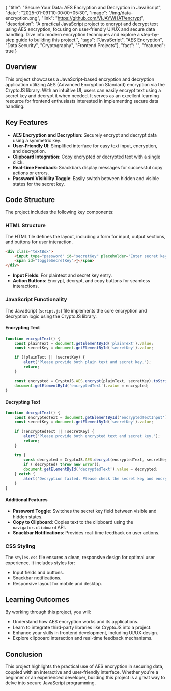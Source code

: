 {
  "title": "Secure Your Data: AES Encryption and Decryption in JavaScript",
  "date": "2025-01-09T10:00:00+05:30",
  "image": "/img/data-encryption.png",
  "link": "https://github.com/VIJAYWHAT/encrypt",
  "description": "A practical JavaScript project to encrypt and decrypt text using AES encryption, focusing on user-friendly UI/UX and secure data handling. Dive into modern encryption techniques and explore a step-by-step guide to building this project.",
  "tags": ["JavaScript", "AES Encryption", "Data Security", "Cryptography", "Frontend Projects"],
  "fact": "",
  "featured": true
}

## Overview

This project showcases a JavaScript-based encryption and decryption application utilizing AES (Advanced Encryption Standard) encryption via the CryptoJS library. With an intuitive UI, users can easily encrypt text using a secret key and decrypt it when needed. It serves as an excellent learning resource for frontend enthusiasts interested in implementing secure data handling.


## Key Features
- **AES Encryption and Decryption**: Securely encrypt and decrypt data using a symmetric key.
- **User-Friendly UI**: Simplified interface for easy text input, encryption, and decryption.
- **Clipboard Integration**: Copy encrypted or decrypted text with a single click.
- **Real-time Feedback**: Snackbars display messages for successful copy actions or errors.
- **Password Visibility Toggle**: Easily switch between hidden and visible states for the secret key.

## Code Structure
The project includes the following key components:

### HTML Structure
The HTML file defines the layout, including a form for input, output sections, and buttons for user interaction.

```html
<div class="textBox">
    <input type="password" id="secretKey" placeholder="Enter secret key" autocomplete="off">
    <span id="toggleSecretKey">🙈</span>
</div>
```

- **Input Fields**: For plaintext and secret key entry.
- **Action Buttons**: Encrypt, decrypt, and copy buttons for seamless interactions.

### JavaScript Functionality
The JavaScript (`script.js`) file implements the core encryption and decryption logic using the CryptoJS library.

#### Encrypting Text
```javascript
function encryptText() {
    const plainText = document.getElementById('plainText').value;
    const secretKey = document.getElementById('secretKey').value;

    if (!plainText || !secretKey) {
        alert('Please provide both plain text and secret key.');
        return;
    }

    const encrypted = CryptoJS.AES.encrypt(plainText, secretKey).toString();
    document.getElementById('encryptedText').value = encrypted;
}
```

#### Decrypting Text
```javascript
function decryptText() {
    const encryptedText = document.getElementById('encryptedTextInput').value;
    const secretKey = document.getElementById('secretKey').value;

    if (!encryptedText || !secretKey) {
        alert('Please provide both encrypted text and secret key.');
        return;
    }

    try {
        const decrypted = CryptoJS.AES.decrypt(encryptedText, secretKey).toString(CryptoJS.enc.Utf8);
        if (!decrypted) throw new Error();
        document.getElementById('decryptedText').value = decrypted;
    } catch {
        alert('Decryption failed. Please check the secret key and encrypted text.');
    }
}
```

#### Additional Features
- **Password Toggle**: Switches the secret key field between visible and hidden states.
- **Copy to Clipboard**: Copies text to the clipboard using the `navigator.clipboard` API.
- **Snackbar Notifications**: Provides real-time feedback on user actions.

### CSS Styling
The `styles.css` file ensures a clean, responsive design for optimal user experience. It includes styles for:
- Input fields and buttons.
- Snackbar notifications.
- Responsive layout for mobile and desktop.

## Learning Outcomes
By working through this project, you will:
- Understand how AES encryption works and its applications.
- Learn to integrate third-party libraries like CryptoJS into a project.
- Enhance your skills in frontend development, including UI/UX design.
- Explore clipboard interaction and real-time feedback mechanisms.

## Conclusion
This project highlights the practical use of AES encryption in securing data, coupled with an interactive and user-friendly interface. Whether you're a beginner or an experienced developer, building this project is a great way to delve into secure JavaScript programming.

